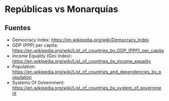 # Repúblicas vs Monarquías

## Fuentes

+ Democracy Index: https://en.wikipedia.org/wiki/Democracy_Index
+ GDP (PPP) per capita: https://en.wikipedia.org/wiki/List_of_countries_by_GDP_(PPP)_per_capita
+ Income Equality (Gini Index): https://en.wikipedia.org/wiki/List_of_countries_by_income_equality
+ Population: https://en.wikipedia.org/wiki/List_of_countries_and_dependencies_by_population
+ Systems Of Government: https://en.wikipedia.org/wiki/List_of_countries_by_system_of_government